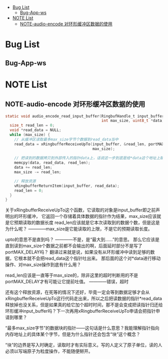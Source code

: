<!-- title: 小智AI项目笔记 -->
- [Bug List](#bug-list)
  - [Bug-App-ws](#bug-app-ws)
- [NOTE List](#note-list)
  - [NOTE-audio-encode 对环形缓冲区数据的使用](#note-audio-encode-对环形缓冲区数据的使用)

# Bug List

## Bug-App-ws 


# NOTE List

## NOTE-audio-encode 对环形缓冲区数据的使用
```c
static void audio_encode_read_input_buffer(RingbufHandle_t input_buffer,
                                           int max_size, uint8_t *data) {
  size_t read_len = 0;
  void *read_data = NULL;
  while (max_size) {
    // 从缓冲区读取最多max_size字节个数据到read_data当中
    read_data = xRingbufferReceiveUpTo(input_buffer, &read_len, portMAX_DELAY,
                                       max_size);
    
    // 把读到的数据拷贝到外部传入的指针data上，话说这一步到底是给*data这个地址上赋值，还是把*data指向了read_data?
    memcpy(data, read_data, read_len);
    data += read_len;
    max_size -= read_len;

    // 释放资源
    vRingbufferReturnItem(input_buffer, read_data);
    read_len = 0;
  }
}
```
关于xRingbufferReceiveUpTo这个函数，它读取的对象是input_buffer即之前声明出的环形缓冲，
它返回一个存储着具体数据的指针作为结果，max_size应该就是它预期读取的数据长度
read_len应该就是它本次读取到的数据个数，但是这是为什么呢？
————max_size是它能读取的上限，不是它的预期读取长度。

upto的意思不是直到吗？
————不是，是“最大到……”的意思。
那么它应该是直到读到max_size个数据之前都不会输出的啊，后面延时部分不是写了portMAX_DELAY吗？
翻译过来就是说，如果没有从环形缓冲中读到足够的数据，它根本就不会把read_data这个指针吐出来。
那后面的这个对*data进行移动操作、对max_size操作到底有什么用？

read_len应该是一直等于max_size的，除非这里的超时判断用的不是portMAX_DELAY才有可能让它提前吐值。
————错误，超时

还有这个释放资源，在死等的情况下还好，毕竟一定会等到数据足够才会从xRingbufferReceiveUpTo这行代码走出来，所以之后把读数据的指针*read_data释放掉也没关系，但是如果真的给它加个超时时间，那不是会变成把读指针归还给环形缓冲input_buffer吗？下一次再用xRingbufferReceiveUpTo申请会把指针申请到哪里？

“最多max_size字节”的数据块的指针——这句话是什么意思？我能理解指针指向内存地址上的具体某个字节，但是为什么指针还会包含“块”这个概念？

“块”的边界是写入时确定，读取时才有实际意义。写的人定义了原子单位，读的人必须以写端原子为粒度操作，不能随便掰开。
